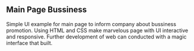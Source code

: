 ## Main Page Bussiness ##

Simple UI example for main page to inform company about bussiness promotion. Using HTML and CSS make marvelous page with UI interactive and responsive. Further development of web can conducted with a magic interface that built. 
